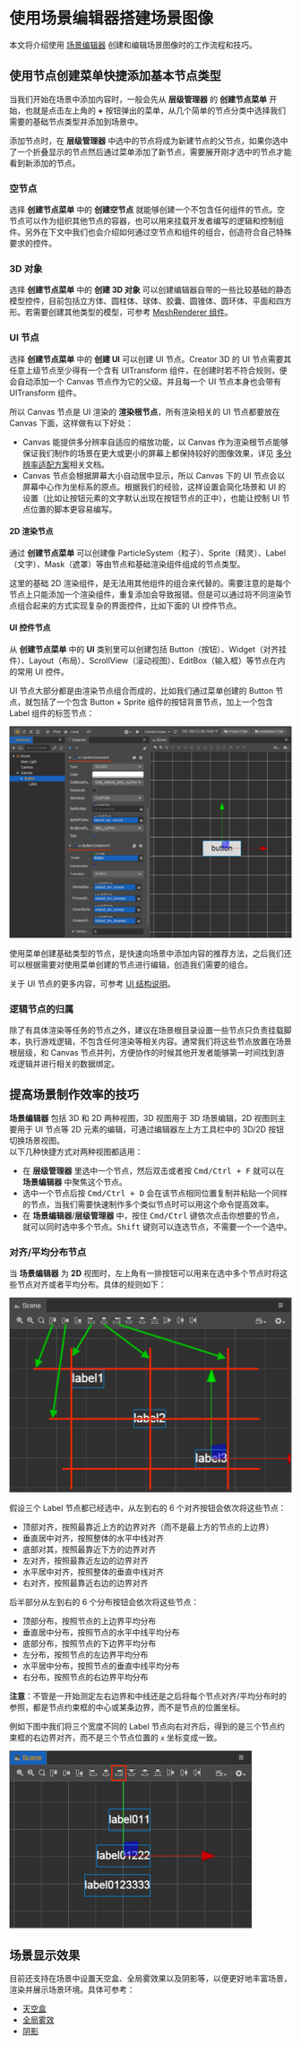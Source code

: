 # 使用场景编辑器搭建场景图像

本文将介绍使用 [场景编辑器](../../editor/scene/index.md) 创建和编辑场景图像时的工作流程和技巧。

## 使用节点创建菜单快捷添加基本节点类型

当我们开始在场景中添加内容时，一般会先从 **层级管理器** 的 **创建节点菜单** 开始，也就是点击左上角的 **+** 按钮弹出的菜单，从几个简单的节点分类中选择我们需要的基础节点类型并添加到场景中。

添加节点时，在 **层级管理器** 中选中的节点将成为新建节点的父节点，如果你选中了一个折叠显示的节点然后通过菜单添加了新节点，需要展开刚才选中的节点才能看到新添加的节点。

### 空节点

选择 **创建节点菜单** 中的 **创建空节点** 就能够创建一个不包含任何组件的节点。空节点可以作为组织其他节点的容器，也可以用来挂载开发者编写的逻辑和控制组件。另外在下文中我们也会介绍如何通过空节点和组件的组合，创造符合自己特殊要求的控件。

### 3D 对象

选择 **创建节点菜单** 中的 **创建 3D 对象** 可以创建编辑器自带的一些比较基础的静态模型控件，目前包括立方体、圆柱体、球体、胶囊、圆锥体、圆环体、平面和四方形。若需要创建其他类型的模型，可参考 [MeshRenderer 组件](../../engine/renderable/model-component.md)。

### UI 节点

选择 **创建节点菜单** 中的 **创建 UI** 可以创建 UI 节点。Creator 3D 的 UI 节点需要其任意上级节点至少得有一个含有 UITransform 组件，在创建时若不符合规则，便会自动添加一个 Canvas 节点作为它的父级。并且每一个 UI 节点本身也会带有 UITransform 组件。

所以 Canvas 节点是 UI 渲染的 **渲染根节点**，所有渲染相关的 UI 节点都要放在 Canvas 下面，这样做有以下好处：

- Canvas 能提供多分辨率自适应的缩放功能，以 Canvas 作为渲染根节点能够保证我们制作的场景在更大或更小的屏幕上都保持较好的图像效果，详见 [多分辨率适配方案](../..//ui-system/components/engine/multi-resolution.md)相关文档。
- Canvas 节点会根据屏幕大小自动居中显示，所以 Canvas 下的 UI 节点会以屏幕中心作为坐标系的原点。根据我们的经验，这样设置会简化场景和 UI 的设置（比如让按钮元素的文字默认出现在按钮节点的正中），也能让控制 UI 节点位置的脚本更容易编写。

#### 2D 渲染节点

通过 **创建节点菜单** 可以创建像 ParticleSystem（粒子）、Sprite（精灵）、Label（文字）、Mask（遮罩）等由节点和基础渲染组件组成的节点类型。

这里的基础 2D 渲染组件，是无法用其他组件的组合来代替的。需要注意的是每个节点上只能添加一个渲染组件，重复添加会导致报错。但是可以通过将不同渲染节点组合起来的方式实现复杂的界面控件，比如下面的 UI 控件节点。

#### UI 控件节点

从 **创建节点菜单** 中的 **UI** 类别里可以创建包括 Button（按钮）、Widget（对齐挂件）、Layout（布局）、ScrollView（滚动视图）、EditBox（输入框）等节点在内的常用 UI 控件。

UI 节点大部分都是由渲染节点组合而成的，比如我们通过菜单创建的 Button 节点，就包括了一个包含 Button + Sprite 组件的按钮背景节点，加上一个包含 Label 组件的标签节点：

![](scene-editing/button-breakdown.png)

使用菜单创建基础类型的节点，是快速向场景中添加内容的推荐方法，之后我们还可以根据需要对使用菜单创建的节点进行编辑，创造我们需要的组合。

关于 UI 节点的更多内容，可参考 [UI 结构说明](https://docs.cocos.com/creator3d/manual/zh/ui-system/components/engine/index.md)。

### 逻辑节点的归属

除了有具体渲染等任务的节点之外，建议在场景根目录设置一些节点只负责挂载脚本，执行游戏逻辑，不包含任何渲染等相关内容。通常我们将这些节点放置在场景根层级，和 Canvas 节点并列，方便协作的时候其他开发者能够第一时间找到游戏逻辑并进行相关的数据绑定。

## 提高场景制作效率的技巧

**场景编辑器** 包括 3D 和 2D 两种视图，3D 视图用于 3D 场景编辑，2D 视图则主要用于 UI 节点等 2D 元素的编辑，可通过编辑器左上方工具栏中的 3D/2D 按钮切换场景视图。<br>
以下几种快捷方式对两种视图都适用：

- 在 **层级管理器** 里选中一个节点，然后双击或者按 <kbd>Cmd/Ctrl + F</kbd> 就可以在 **场景编辑器** 中聚焦这个节点。
- 选中一个节点后按 <kbd>Cmd/Ctrl + D</kbd> 会在该节点相同位置复制并粘贴一个同样的节点，当我们需要快速制作多个类似节点时可以用这个命令提高效率。
- 在 **场景编辑器**/**层级管理器** 中，按住 <kbd>Cmd/Ctrl</kbd> 键依次点击你想要的节点，就可以同时选中多个节点。<kbd>Shift</kbd> 键则可以连选节点，不需要一个一个选中。

### 对齐/平均分布节点

当 **场景编辑器** 为 **2D** 视图时，左上角有一排按钮可以用来在选中多个节点时将这些节点对齐或者平均分布。具体的规则如下：

![alignment](scene-editing/alignment.png)

假设三个 Label 节点都已经选中，从左到右的 6 个对齐按钮会依次将这些节点：

- 顶部对齐，按照最靠近上方的边界对齐（而不是最上方的节点的上边界）
- 垂直居中对齐，按照整体的水平中线对齐
- 底部对其，按照最靠近下方的边界对齐
- 左对齐，按照最靠近左边的边界对齐
- 水平居中对齐，按照整体的垂直中线对齐
- 右对齐，按照最靠近右边的边界对齐

后半部分从左到右的 6 个分布按钮会依次将这些节点：

- 顶部分布，按照节点的上边界平均分布
- 垂直居中分布，按照节点的水平中线平均分布
- 底部分布，按照节点的下边界平均分布
- 左分布，按照节点的左边界平均分布
- 水平居中分布，按照节点的垂直中线平均分布
- 右分布，按照节点的右边界平均分布

**注意**：不管是一开始测定左右边界和中线还是之后将每个节点对齐/平均分布时的参照，都是节点约束框的中心或某条边界，而不是节点的位置坐标。

例如下图中我们将三个宽度不同的 Label 节点向右对齐后，得到的是三个节点约束框的右边界对齐，而不是三个节点位置的 `x` 坐标变成一致。

![align to right](scene-editing/align-to-right.png)

## 场景显示效果

目前还支持在场景中设置天空盒、全局雾效果以及阴影等，以便更好地丰富场景，渲染并展示场景环境。具体可参考：

- [天空盒](./skybox.md)
- [全局雾效](./fog.md)
- [阴影](./shadow.md)
